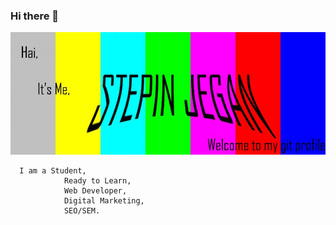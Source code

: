 ### Hi there 👋

<img src="p.jpg">
 
 
      I am a Student,
	            Ready to Learn,
				Web Developer,
				Digital Marketing,
				SEO/SEM.
